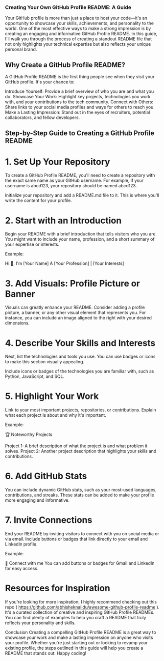 ### Creating Your Own GitHub Profile README: A Guide 
Your GitHub profile is more than just a place to host your code—it's an opportunity to showcase your skills, achievements, and personality to the world. One of the most effective ways to make a strong impression is by creating an engaging and informative GitHub Profile README. In this guide, I'll walk you through the process of creating a standout README file that not only highlights your technical expertise but also reflects your unique personal brand.

## Why Create a GitHub Profile README?
A GitHub Profile README is the first thing people see when they visit your GitHub profile. It's your chance to:

Introduce Yourself: Provide a brief overview of who you are and what you do.
Showcase Your Work: Highlight key projects, technologies you work with, and your contributions to the tech community.
Connect with Others: Share links to your social media profiles and ways for others to reach you.
Make a Lasting Impression: Stand out in the eyes of recruiters, potential collaborators, and fellow developers.

## Step-by-Step Guide to Creating a GitHub Profile README
# 1. Set Up Your Repository
To create a GitHub Profile README, you'll need to create a repository with the exact same name as your GitHub username. For example, if your username is abcd123, your repository should be named abcd123.

Initialize your repository and add a README.md file to it. This is where you'll write the content for your profile.

# 2. Start with an Introduction
Begin your README with a brief introduction that tells visitors who you are. You might want to include your name, profession, and a short summary of your expertise or interests.

Example:

Hi 👋, I'm [Your Name]
A [Your Profession] | [Your Interests]

# 3. Add Visuals: Profile Picture or Banner
Visuals can greatly enhance your README. Consider adding a profile picture, a banner, or any other visual element that represents you. For instance, you can include an image aligned to the right with your desired dimensions.

# 4. Describe Your Skills and Interests
Next, list the technologies and tools you use. You can use badges or icons to make this section visually appealing.

Include icons or badges of the technologies you are familiar with, such as Python, JavaScript, and SQL.

# 5. Highlight Your Work
Link to your most important projects, repositories, or contributions. Explain what each project is about and why it's important.

Example:

🏆 Noteworthy Projects

Project 1: A brief description of what the project is and what problem it solves.
Project 2: Another project description that highlights your skills and contributions.
# 6. Add GitHub Stats
You can include dynamic GitHub stats, such as your most-used languages, contributions, and streaks. These stats can be added to make your profile more engaging and informative.

# 7. Invite Connections
End your README by inviting visitors to connect with you on social media or via email. Include buttons or badges that link directly to your email and LinkedIn profile.

Example:

🤝 Connect with me
You can add buttons or badges for Gmail and LinkedIn for easy access.

# Resources for Inspiration
If you're looking for more inspiration, I highly recommend checking out this repo ( https://github.com/abhisheknaiidu/awesome-github-profile-readme ). It's a curated collection of creative and inspiring GitHub Profile READMEs. You can find plenty of examples to help you craft a README that truly reflects your personality and skills.

Conclusion
Creating a compelling GitHub Profile README is a great way to showcase your work and make a lasting impression on anyone who visits your profile. Whether you're just starting out or looking to revamp your existing profile, the steps outlined in this guide will help you create a README that stands out. Happy coding!







